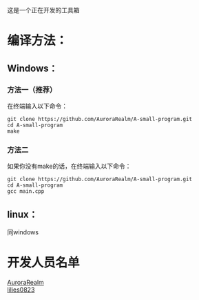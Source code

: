 这是一个正在开发的工具箱

编译方法：
=================
Windows：
-----------------
### 方法一（推荐）
在终端输入以下命令：
```
git clone https://github.com/AuroraRealm/A-small-program.git
cd A-small-program
make
```
### 方法二
如果你没有make的话，在终端输入以下命令：
```
git clone https://github.com/AuroraRealm/A-small-program.git
cd A-small-program
gcc main.cpp
```
linux：
-----------------
同windows

开发人员名单
=================
[AuroraRealm](https://github.com/AuroraRealm)  
[lilies0823](https://github.com/lilies0823)
